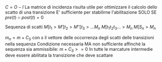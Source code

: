 $C = O - I$
La matrice di incidenza risulta utile per ottimizzare il calcolo dello scatto di una transizione
E' sufficiente per stabilirne l'abilitazione SOLO SE $pre(t) \cap post(t) = 0$

Sequenza di scatti
$M[t_1 > M'[t_2 > M''[t_3 > ... M_n$
$M[t_1t_2t_3...>M_n$
$M[S_n > M_n$

$m_n = m+ C_S$ con $s$ il vettore delle occorrenza degli scatti delle transizioni nella sequenza
Condizione necessaria MA non sufficiente affinché la sequenza sia ammissibile: $m + C_S >= 0$
In tutte le marcature intermedie deve essere abilitata la transizione che deve scattare